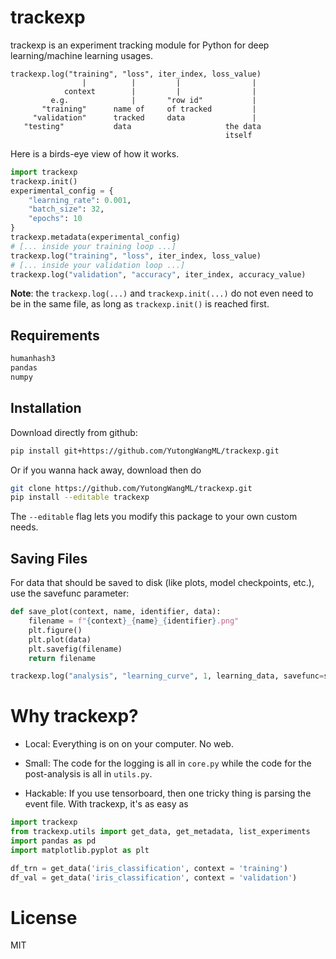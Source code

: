 # trackexp
trackexp is an experiment tracking module for Python for deep learning/machine learning usages.

```
trackexp.log("training", "loss", iter_index, loss_value)
                |          |         |                |
            context        |         |                |
         e.g.              |       "row id"           |
       "training"      name of     of tracked         |
     "validation"      tracked     data               |
   "testing"           data                     the data
                                                itself
```


Here is a birds-eye view of how it works.

``` python
import trackexp
trackexp.init()
experimental_config = {
    "learning_rate": 0.001,
    "batch_size": 32,
    "epochs": 10
}
trackexp.metadata(experimental_config)
# [... inside your training loop ...]
trackexp.log("training", "loss", iter_index, loss_value)
# [... inside your validation loop ...]
trackexp.log("validation", "accuracy", iter_index, accuracy_value)
```

**Note**: the `trackexp.log(...)` and `trackexp.init(...)` do not even need to be in the same file, as long as `trackexp.init()` is reached first.



## Requirements

``` python
humanhash3
pandas
numpy
```

## Installation
Download directly from github:
``` bash
pip install git+https://github.com/YutongWangML/trackexp.git
```
Or if you wanna hack away, download then do
``` bash
git clone https://github.com/YutongWangML/trackexp.git
pip install --editable trackexp
```
The `--editable` flag lets you modify this package to your own custom needs.

## Saving Files
For data that should be saved to disk (like plots, model checkpoints, etc.), use the savefunc parameter:

``` python
def save_plot(context, name, identifier, data):
    filename = f"{context}_{name}_{identifier}.png"
    plt.figure()
    plt.plot(data)
    plt.savefig(filename)
    return filename

trackexp.log("analysis", "learning_curve", 1, learning_data, savefunc=save_plot)
```




# Why trackexp?

- Local: Everything is on on your computer. No web.

- Small: The code for the logging is all in `core.py` while the code for the post-analysis is all in `utils.py`.

- Hackable: If you use tensorboard, then one tricky thing is parsing the event file. With trackexp, it's as easy as

``` python
import trackexp
from trackexp.utils import get_data, get_metadata, list_experiments
import pandas as pd
import matplotlib.pyplot as plt

df_trn = get_data('iris_classification', context = 'training')
df_val = get_data('iris_classification', context = 'validation')
```

# License
MIT
